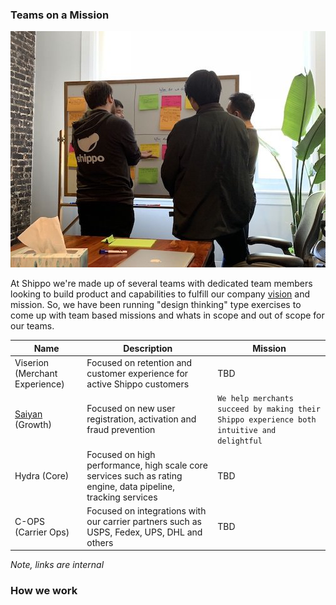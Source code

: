 ### Teams on a Mission

<img src=../rsrcs/team_mission_exercise.jpeg>

At Shippo we're made up of several teams with dedicated team members looking to build product and capabilities to fulfill our company [vision](https://goshippo.com/about/) and mission.  So, we have been running "design thinking" type exercises to come up with team based missions and whats in scope and out of scope for our teams.

Name | Description | Mission
-----| ----------- | --------
Viserion (Merchant Experience) | Focused on retention and customer experience for active Shippo customers | TBD
[Saiyan](https://github.com/goshippo/getting-started/blob/master/teams/growth.md) (Growth) | Focused on new user registration, activation and fraud prevention | `We help merchants succeed by making their Shippo experience both intuitive and delightful`
Hydra (Core) | Focused on high performance, high scale core services such as rating engine, data pipeline, tracking services | TBD
C-OPS (Carrier Ops) | Focused on integrations with our carrier partners such as USPS, Fedex, UPS, DHL and others | TBD

_Note, links are internal_

### How we work

